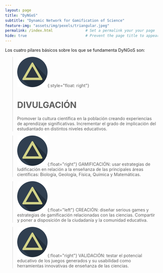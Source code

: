 ```yaml
---
layout: page
title: "DyNGoS" 
subtitle: "Dynamic Network for Gamification of Science"   
feature-img: "assets/img/pexels/triangular.jpeg" 
permalink: /index.html               # Set a permalink your your page
hide: true                           # Prevent the page title to appear in the navbar
---
```


Los cuatro pilares básicos sobre los que se fundamenta DyNGoS son: 

> ![Triangle](assets/img/triangle2.png){:style="float: right"} 
>
> # DIVULGACIÓN
> Promover la cultura científica en la población creando experiencias de aprendizaje significativas. Incrementar el grado de implicación del estudiantado en distintos niveles educativos. 

> ![Triangle](assets/img/triangle2.png){:float="right"} GAMIFICACIÓN: usar estrategias de ludificación en relación a la enseñanza de las principales áreas científicas: Biología, Geología, Física, Química y Matemáticas. 

> ![Triangle](assets/img/triangle2.png){:float="left"} CREACIÓN: diseñar serious games y estrategias de gamificación relacionadas con las ciencias. Compartir y poner a disposición de la ciudadanía y la comunidad educativa.

> ![Triangle](assets/img/triangle2.png){:float="right"} VALIDACIÓN: testar el potencial educativo de los juegos generados y su usabilidad como herramientas innovativas de enseñanza de las ciencias. 


